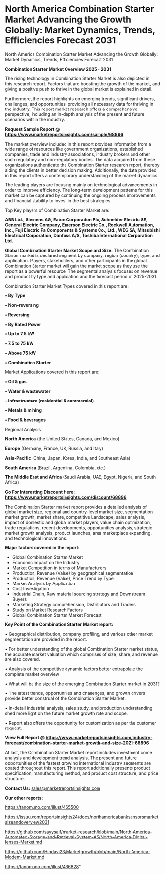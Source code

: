 # North America Combination Starter Market Advancing the Growth Globally: Market Dynamics, Trends, Efficiencies Forecast 2031
 North America Combination Starter Market Advancing the Growth Globally: Market Dynamics, Trends, Efficiencies Forecast 2031

<Strong> Combination Starter Market Overview 2025 - 2031</strong>

The rising technology in Combination Starter Market is also depicted in this research report. Factors that are boosting the growth of the market, and giving a positive push to thrive in the global market is explained in detail.

Furthermore, the report highlights on emerging trends, significant drivers, challenges, and opportunities, providing all necessary data for thriving in the industry. This report market research offers a comprehensive perspective, including an in-depth analysis of the present and future scenarios within the industry.

<strong>Request Sample Report @ <a href=https://www.marketreportsinsights.com/sample/68896>https://www.marketreportsinsights.com/sample/68896</a></strong>

The market overview included in this report provides information from a wide range of resources like government organizations, established companies, trade and industry associations, industry brokers and other such regulatory and non-regulatory bodies. The data acquired from these organizations authenticate the Combination Starter research report, thereby aiding the clients in better decision making. Additionally, the data provided in this report offers a contemporary understanding of the market dynamics.

The leading players are focusing mainly on technological advancements in order to improve efficiency. The long-term development patterns for this market can be captured by continuing the ongoing process improvements and financial stability to invest in the best strategies.

Top Key players of Combination Starter Market are:

<strong>ABB Ltd., Siemens AG, Eaton Corporation Plc, Schneider Electric SE, General Electric Company, Emerson Electric Co., Rockwell Automation, Inc., Fuji Electric Fa Components & Systems Co., Ltd., WEG SA, Mitsubishi Electrical Corporation, Danfoss A/S, Toshiba International Corporation Ltd.</strong>

<strong><b>Global Combination Starter Market Scope and Size:</b></strong>
The Combination Starter market is declared segment by company, region (country), type, and application. Players, stakeholders, and other participants in the global Combination Starter market will gain the market scope as they use the report as a powerful resource. The segmental analysis focuses on revenue and product by type and application and the forecast period of 2025-2031.

Combination Starter Market Types covered in this report are:

<strong>• By Type

• Non-reversing

• Reversing

• By Rated Power

• Up to 7.5 kW

• 7.5 to 75 kW

• Above 75 kW

• Combination Starter</strong>

Market Applications covered in this report are:

<strong>• Oil & gas

• Water & wastewater

• Infrastructure (residential & commercial)

• Metals & mining

• Food & beverages</strong> 

Regional Analysis

<strong>North America</strong> (the United States, Canada, and Mexico)

<strong>Europe</strong> (Germany, France, UK, Russia, and Italy)

<strong>Asia-Pacific</strong> (China, Japan, Korea, India, and Southeast Asia)

<strong>South America</strong> (Brazil, Argentina, Colombia, etc.)

<strong>The Middle East and Africa</strong> (Saudi Arabia, UAE, Egypt, Nigeria, and South Africa)

<strong>Go For Interesting Discount Here: <a href=https://www.marketreportsinsights.com/discount/68896>https://www.marketreportsinsights.com/discount/68896</a></strong>

The Combination Starter market report provides a detailed analysis of global market size, regional and country-level market size, segmentation market growth, market share, competitive Landscape, sales analysis, impact of domestic and global market players, value chain optimization, trade regulations, recent developments, opportunities analysis, strategic market growth analysis, product launches, area marketplace expanding, and technological innovations.

<strong><b>Major factors covered in the report:</b></strong>
<ul>
  <li>Global Combination Starter Market </li>
  <li>Economic Impact on the Industry</li>
  <li>Market Competition in terms of Manufacturers</li>
  <li>Production, Revenue (Value) by geographical segmentation</li>
  <li>Production, Revenue (Value), Price Trend by Type</li>
  <li>Market Analysis by Application</li>
  <li>Cost Investigation</li>
  <li>Industrial Chain, Raw material sourcing strategy and Downstream Buyers</li>
  <li>Marketing Strategy comprehension, Distributors and Traders</li>
  <li>Study on Market Research Factors</li>
  <li>Global Combination Starter Market Forecast</li>
</ul>

<strong><b>Key Point of the Combination Starter Market report:</b></strong>

• Geographical distribution, company profiling, and various other market segmentation are provided in the report.

• For better understanding of the global Combination Starter market status, the accurate market valuation which comprises of size, share, and revenue are also covered.

• Analysis of the competitive dynamic factors better extrapolate the complete market overview

• What will be the size of the emerging Combination Starter market in 2031?

• The latest trends, opportunities and challenges, and growth drivers provide better construal of the Combination Starter Market.

• In-detail industrial analysis, sales study, and production understanding shed more light on the future market growth rate and scope.

• Report also offers the opportunity for customization as per the customer request.

<strong><b>View Full Report @ <a href=https://www.marketreportsinsights.com/industry-forecast/combination-starter-market-growth-and-size-2021-68896>https://www.marketreportsinsights.com/industry-forecast/combination-starter-market-growth-and-size-2021-68896</a></b></strong>


At last, the Combination Starter Market report includes investment come analysis and development trend analysis. The present and future opportunities of the fastest growing international industry segments are coated throughout this report. This report additionally presents product specification, manufacturing method, and product cost structure, and price structure.

<strong>Contact Us:</strong>
sales@marketreportsinsights.com

<strong>Our other reports:</strong>

<a href=https://tanomuno.com/illust/465500>https://tanomuno.com/illust/465500</a>

<a href=https://issuu.com/reportsinsights24/docs/northamericabanksensorsmarketsizeandoverview2031>https://issuu.com/reportsinsights24/docs/northamericabanksensorsmarketsizeandoverview2031</a>

<a href=https://github.com/sayysaif/market-research/blob/main/North-America-Automated-Storage-and-Retrieval-System-AS/North-America-Digital-lenses-Market.md>https://github.com/sayysaif/market-research/blob/main/North-America-Automated-Storage-and-Retrieval-System-AS/North-America-Digital-lenses-Market.md</a>

<a href=https://github.com/Hindavi23/Marketgrowth/blob/main/North-America-Modem-Market.md>https://github.com/Hindavi23/Marketgrowth/blob/main/North-America-Modem-Market.md</a>

<a href=https://tanomuno.com/illust/466828>https://tanomuno.com/illust/466828</a>"
